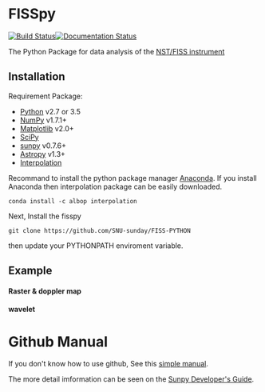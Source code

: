 # FISSpy

[![Build Status](https://ci.appveyor.com/api/projects/status/xow461iejsjvp9vl?svg=true)](https://ci.appveyor.com/project/kailia0209/fisspy)[![Documentation Status](https://readthedocs.org/projects/fisspy/badge/?version=latest)](http://fisspy.readthedocs.io/en/latest/?badge=latest)

The Python Package for data analysis of the [NST/FISS instrument](http://fiss.snu.ac.kr/)

Installation
------------

Requirement Package:

* [Python](http://www.python.org) v2.7 or 3.5
* [NumPy](http://numpy.scipy.org/) v1.7.1+
* [Matplotlib](http://matplotlib.sourceforge.net/) v2.0+
* [SciPy](http://www.scipy.org/)
* [sunpy](http://sunpy.org/) v0.7.6+
* [Astropy](http://astropy.org) v1.3+
* [Interpolation](https://github.com/EconForge/interpolation.py)

Recommand to install the python package manager [Anaconda](https://www.continuum.io/why-anaconda).
If you install Anaconda then interpolation package can be easily downloaded.

    conda install -c albop interpolation

Next, Install the fisspy

    git clone https://github.com/SNU-sunday/FISS-PYTHON

then update your PYTHONPATH enviroment variable.

Example
----------
#### Raster & doppler map

#### wavelet

# Github Manual
If you don't know how to use github, See this [simple manual](https://guides.github.com/activities/hello-world/).

The more detail imformation can be seen on the [Sunpy Developer's Guide](http://docs.sunpy.org/en/stable/dev.html).
